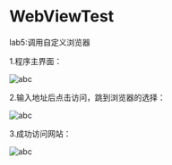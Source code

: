 # WebViewTest
lab5:调用自定义浏览器

1.程序主界面：

![abc](https://github.com/ZQH24/WebViewTest/blob/master/run_show/mainView.png)


2.输入地址后点击访问，跳到浏览器的选择：

![abc](https://github.com/ZQH24/WebViewTest/blob/master/run_show/%E9%80%89%E6%8B%A9%E6%B5%8F%E8%A7%88%E5%99%A8.png
)

3.成功访问网站：

![abc](https://github.com/ZQH24/WebViewTest/blob/master/run_show/showWebview.png)
